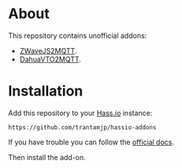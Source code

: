 # About

This repository contains unofficial addons:
* [ZWaveJS2MQTT](https://github.com/trantamjp/Hassio-addon-ZWaveJS2MQTT/tree/master/zwavejs2mqtt).
* [DahuaVTO2MQTT](https://github.com/trantamjp/Hassio-addons-DahuaVTO2MQTT/tree/master/dahuavto2mqtt).

# Installation

Add this repository to your [Hass.io](https://home-assistant.io/hassio/) instance:

`https://github.com/trantamjp/hassio-addons`

If you have trouble you can follow the [official docs](https://home-assistant.io/hassio/installing_third_party_addons/).

Then install the add-on.

